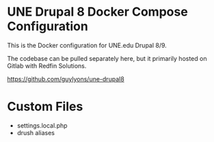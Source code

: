 # UNE Drupal 8 Docker Compose Configuration

This is the Docker configuration for UNE.edu Drupal 8/9.

The codebase can be pulled separately here, but it primarily
hosted on Gitlab with Redfin Solutions.

https://github.com/guylyons/une-drupal8


# Custom Files

- settings.local.php
- drush aliases
